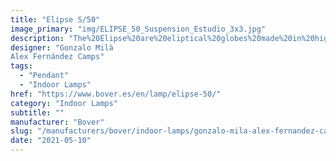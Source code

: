 ```yaml
---
title: "Elipse S/50"
image_primary: "img/ELIPSE_50_Suspension_Estudio_3x3.jpg"
description: "The%20Elipse%20are%20eliptical%20globes%20made%20in%20high%20density%20polyurethane.%20Its%20main%20features%20are%20%3A%20hermetic%2C%20easy%20washable%20and%20hard%20to%20break.%20Available%20in%20two%20different%20sizes%2C%20they%20offer%20a%20sifted%20light%20ideal%20for%20public%20spaces%20or%20hotels.%0A%0A%0A%0A"
designer: "Gonzalo Milà
Alex Fernández Camps"
tags: 
  - "Pendant"
  - "Indoor Lamps"
href: "https://www.bover.es/en/lamp/elipse-50/"
category: "Indoor Lamps"
subtitle: ""
manufacturer: "Bover"
slug: "/manufacturers/bover/indoor-lamps/gonzalo-mila-alex-fernandez-camps-elipse-s-50"
date: "2021-05-10"
---
```

